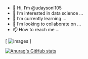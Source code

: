 - 👋 Hi, I’m @udaysoni105
- 👀 I’m interested in data science ...
- 🌱 I’m currently learning ...
- 💞️ I’m looking to collaborate on ...
- 📫 How to reach me ...

[
![images](https://user-images.githubusercontent.com/41944155/181758438-00f4ceeb-e8d6-4ab8-ae1a-6024f666076f.png) 
]

[![Anurag's GitHub stats](https://github-readme-stats.vercel.app/api?username=udaysoni105)](https://github.com/anuraghazra/github-readme-stats)
